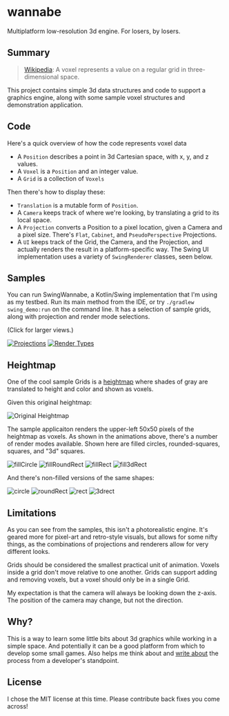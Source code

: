 wannabe
=======

Multiplatform low-resolution 3d engine.  For losers, by losers.

Summary
-------
> [Wikipedia](https://en.wikipedia.org/wiki/Voxel): A voxel represents a value on a regular grid in three-dimensional space.

This project contains simple 3d data structures and code to support a graphics engine, along with some sample voxel structures and demonstration application.

Code
----
Here's a quick overview of how the code represents voxel data

* A `Position` describes a point in 3d Cartesian space, with x, y, and z values.
* A `Voxel` is a `Position` and an integer value.
* A `Grid` is a collection of `Voxels`

Then there's how to display these:

* `Translation` is a mutable form of `Position`.
* A `Camera` keeps track of where we're looking, by translating a grid to its local space.
* A `Projection` converts a Position to a pixel location, given a Camera and a pixel size.  There's `Flat`, `Cabinet`, and `PseudoPerspective` Projections.
* A `UI` keeps track of the Grid, the Camera, and the Projection, and actually renders the result in a platform-specific way. The Swing UI implementation uses a variety of `SwingRenderer` classes, seen below.

Samples
-------
You can run SwingWannabe, a Kotlin/Swing implementation that I'm using as my testbed. Run its main method from the IDE, or try `./gradlew swing_demo:run` on the command line. It has a selection of sample grids, along with projection and render mode selections.

(Click for larger views.)

[![Projections](http://www.muddyhorse.com/wp-content/uploads/2020/05/wannabe-projections.gif)](http://www.muddyhorse.com/wp-content/uploads/2020/05/wannabe-projections-big.gif)
[![Render Types](http://www.muddyhorse.com/wp-content/uploads/2020/05/wannabe-renders.gif)](http://www.muddyhorse.com/wp-content/uploads/2020/05/wannabe-renders-big.gif)

Heightmap
---------

One of the cool sample Grids is a [heightmap](http://en.wikipedia.org/wiki/Heightmap) where shades of gray are translated to height and color and shown as voxels.

Given this original heightmap:

![Original Heightmap](http://www.muddyhorse.com/wp-content/uploads/2013/11/example-heightmap.png)

The sample applicaiton renders the upper-left 50x50 pixels of the heightmap as voxels. As shown in the animations above, there's a number of render modes available.  Shown here are filled circles, rounded-squares, squares, and "3d" squares.

![fillCircle](http://www.muddyhorse.com/wp-content/uploads/2013/11/fillCircle-292x300.png) ![fillRoundRect](http://www.muddyhorse.com/wp-content/uploads/2013/11/fillRoundRect-292x300.png) ![fillRect](http://www.muddyhorse.com/wp-content/uploads/2013/11/fillRect-292x300.png) ![fill3dRect](http://www.muddyhorse.com/wp-content/uploads/2013/11/fill3dRect-292x300.png)

And there's non-filled versions of the same shapes:

![circle](http://www.muddyhorse.com/wp-content/uploads/2013/11/circle-292x300.png) ![roundRect](http://www.muddyhorse.com/wp-content/uploads/2013/11/roundRect-292x300.png) ![rect](http://www.muddyhorse.com/wp-content/uploads/2013/11/rect-292x300.png) ![3drect](http://www.muddyhorse.com/wp-content/uploads/2013/11/3drect-292x300.png)

Limitations
-----------

As you can see from the samples, this isn't a photorealistic engine.  It's geared more for pixel-art and retro-style visuals, but allows for some nifty things, as the combinations of projections and renderers allow for very different looks.

Grids should be considered the smallest practical unit of animation.  Voxels inside a grid don't move relative to one another.  Grids can support adding and removing voxels, but a voxel should only be in a single Grid.

My expectation is that the camera will always be looking down the z-axis.  The position of the camera may change, but not the direction.

Why?
----
This is a way to learn some little bits about 3d graphics while working in a simple space.  And potentially it can be a good platform from which to develop some small games.  Also helps me think about and [write about](http://www.muddyhorse.com/category/technical/wannabe/) the process from a developer's standpoint.

License
-------
I chose the MIT license at this time.  Please contribute back fixes you come across!
